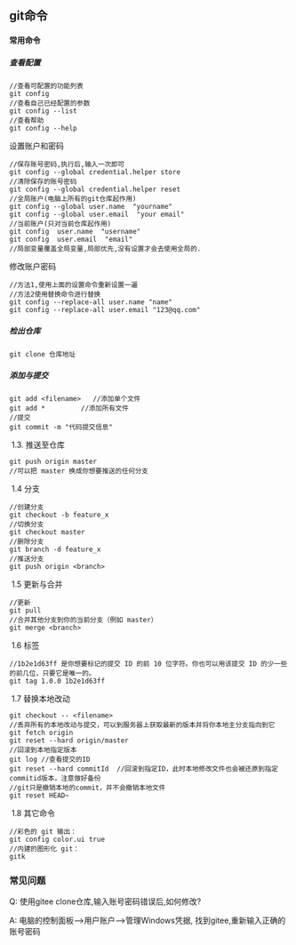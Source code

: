 ## git命令

#### 常用命令

##### 查看配置

```
//查看可配置的功能列表
git config
//查看自己已经配置的参数
git config --list
//查看帮助
git config --help
```

设置账户和密码

```
//保存账号密码,执行后,输入一次即可
git config --global credential.helper store
//清除保存的账号密码
git config --global credential.helper reset
//全局账户(电脑上所有的git仓库起作用)
git config --global user.name  "yourname"  
git config --global user.email  "your email"
//当前账户(只对当前仓库起作用)
git config  user.name  "username"  
git config  user.email  "email"
//局部变量覆盖全局变量,局部优先,没有设置才会去使用全局的.
```

修改账户密码

```
//方法1,使用上面的设置命令重新设置一遍
//方法2使用替换命令进行替换
git config --replace-all user.name "name"
git config --replace-all user.email "123@qq.com"
```



#####   检出仓库

```
git clone 仓库地址
```

##### 添加与提交

```
git add <filename>   //添加单个文件
git add *         //添加所有文件
//提交
git commit -m "代码提交信息"
```

​		1.3.  推送至仓库

```
git push origin master
//可以把 master 换成你想要推送的任何分支
```

​		1.4 分支	

```
//创建分支
git checkout -b feature_x
//切换分支
git checkout master
//删除分支
git branch -d feature_x
//推送分支
git push origin <branch>
```

​		1.5 更新与合并

```
//更新
git pull
//合并其他分支到你的当前分支（例如 master）
git merge <branch>
```

​		1.6 标签

```
//1b2e1d63ff 是你想要标记的提交 ID 的前 10 位字符。你也可以用该提交 ID 的少一些的前几位，只要它是唯一的。
git tag 1.0.0 1b2e1d63ff
```

​		1.7 替换本地改动

```
git checkout -- <filename>
//丢弃所有的本地改动与提交，可以到服务器上获取最新的版本并将你本地主分支指向到它
git fetch origin
git reset --hard origin/master
//回滚到本地指定版本
git log //查看提交的ID 
git reset --hard commitId  //回滚到指定ID，此时本地修改文件也会被还原到指定commitid版本，注意做好备份
//git只是撤销本地的commit，并不会撤销本地文件
git reset HEAD~
```

​		1.8 其它命令

```
//彩色的 git 输出：
git config color.ui true
//内建的图形化 git：
gitk
```



### 常见问题

Q: 使用gitee clone仓库,输入账号密码错误后,如何修改?

A: 电脑的控制面板–>用户账户–>管理Windows凭据, 找到gitee,重新输入正确的账号密码

